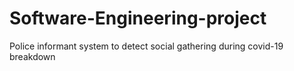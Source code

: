 # Software-Engineering-project
Police informant system to detect social gathering during covid-19 breakdown
